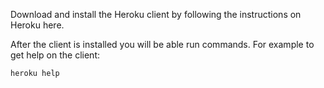 Download and install the Heroku client by following the instructions on Heroku here.

After the client is installed you will be able run commands. For example to get help on the client:
    
```js    
heroku help
```    
